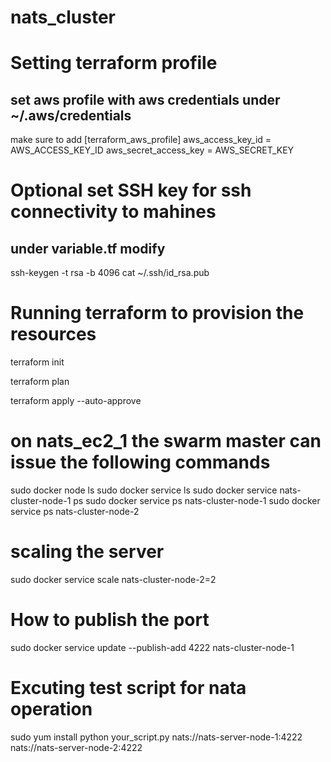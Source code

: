 # nats_cluster

# Setting terraform profile 
## set aws profile with aws credentials under ~/.aws/credentials 
  make sure to add 
 [terraform_aws_profile]
  aws_access_key_id =  AWS_ACCESS_KEY_ID
  aws_secret_access_key =  AWS_SECRET_KEY
 
# Optional set SSH key for ssh connectivity to mahines  
## under variable.tf  modify  
ssh-keygen -t rsa -b 4096
cat ~/.ssh/id_rsa.pub

# Running terraform to provision the resources 
terraform init 

terraform plan  

terraform apply --auto-approve   


# on nats_ec2_1 the swarm master can issue the following commands
sudo docker node ls
sudo docker service ls
sudo docker service nats-cluster-node-1 ps
sudo docker service ps nats-cluster-node-1 
sudo docker service ps nats-cluster-node-2 

# scaling the server 
sudo docker service scale  nats-cluster-node-2=2 

# How to publish the port 
sudo docker service update --publish-add 4222 nats-cluster-node-1


# Excuting test script for nata operation 
sudo yum install 
python your_script.py nats://nats-server-node-1:4222 nats://nats-server-node-2:4222

